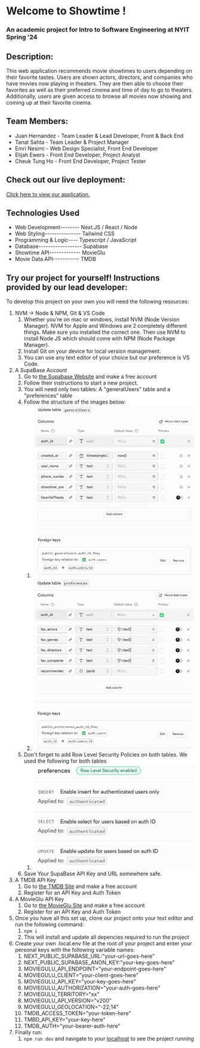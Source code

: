 # Welcome to Showtime !
### An academic project for Intro to Software Engineering at NYIT Spring '24

## Description:
This web application recommends movie showtimes to users depending on their favorite tastes.
Users are shown actors, directors, and companies who have movies now playing in theaters. They
are then able to choose their favorites as well as their preferred cinema and time of day to
go to theaters. Additionally, users are given access to browse all movies now showing and coming
up at their favorite cinema.

## Team Members:
* Juan Hernandez - Team Leader & Lead Developer, Front & Back End
* Tanat Sahta - Team Leader & Project Manager
* Emri Nesimi - Web Design Specialist, Front End Developer
* Elijah Ewers - Front End Developer, Project Analyst
* Cheuk Tung Ho - Front End Developer, Project Tester

## Check out our live deployment:
[Click here to view our application.](https://showtime-eight.vercel.app/)

## Technologies Used
* Web Development-------- Next.JS / React / Node
* Web Styling--------------- Tailwind CSS
* Programming & Logic---- Typescript / JavaScript
* Database------------------ Supabase
* Showtime API------------- MovieGlu
* Movie Data API----------- TMDB

## Try our project for yourself! Instructions provided by our lead developer:

To develop this project on your own you will need the following resources:
1. NVM -> Node & NPM, Git & VS Code
    1. Whether you're on mac or windows, install NVM (Node Version Manager). NVM for Apple and Windows are 2 completely different things. Make sure you installed the correct one. Then use NVM to install Node JS which should come with NPM (Node Package Manager).
    2. Install Git on your device for local version management.
    3. You can use any text editor of your choice but our preference is VS Code.
2. A SupaBase Account
    1. Go to [the Supabase Website](https://supabase.com/) and make a free account
    2. Follow their instructions to start a new project.
    3. You will need only two tables: A "generalUsers" table and a "preferences" table
    4. Follow the structure of the images below:
        1. ![This is an alt text.](/public/images/supa1.png "Table 1")
        2. ![This is an alt text.](/public/images/supa2.png "Table 2")
    5. Don't forget to add Row Level Security Policies on both tables. We used the following for both tables
        1. ![This is an alt text.](/public/images/rls.png "Row Level Security")
    6. Save Your SupaBase API Key and URL somewhere safe.
3. A TMDB API Key
    1. Go to [the TMDB Site](https://developer.themoviedb.org/reference/intro/authentication#api-key-quick-start) and make a free account
    2. Register for an API Key and Auth Token
4. A MovieGlu API Key
    1. Go to [the MovieGlu Site](https://api-registration.movieglu.com/) and make a free account
    2. Register for an API Key and Auth Token
5. Once you have all this set up, clone our project onto your text editor and run the following command:
    1. `npm i`
    2. This will install and update all depencies required to run the project
6. Create your own .local.env file at the root of your project and enter your personal keys with the following variable names:
    1. NEXT_PUBLIC_SUPABASE_URL:"your-url-goes-here"
    2. NEXT_PUBLIC_SUPABASE_ANON_KEY:"your-key-goes-here"
    3. MOVIEGULU_API_ENDPOINT="your-endpoint-goes-here"
    4. MOVIEGULU_CLIENT="your-client-goes-here"
    5. MOVIEGULU_API_KEY="your-key-goes-here"
    6. MOVIEGULU_AUTHORIZATION="your-auth-goes-here"
    7. MOVIEGULU_TERRITORY="xx"
    8. MOVIEGULU_API_VERSION="v200"
    9. MOVIEGULU_GEOLOCATION="-22;14"
    10. TMDB_ACCESS_TOKEN="your-token-here"
    11. TMBD_API_KEY="your-key-here"
    12. TMDB_AUTH="your-bearer-auth-here"
7. Finally run:
    1. `npm run dev` and navigate to your [localhost](localhost:3000) to see the project running
